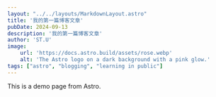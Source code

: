 ```yaml
---
layout: "../../layouts/MarkdownLayout.astro"
title: '我的第一篇博客文章'
pubDate: 2024-09-13
description: '我的第一篇博客文章'
author: 'ST.U'
image:
    url: 'https://docs.astro.build/assets/rose.webp'
    alt: 'The Astro logo on a dark background with a pink glow.'
tags: ["astro", "blogging", "learning in public"]
---
```



This is a demo page from Astro.
